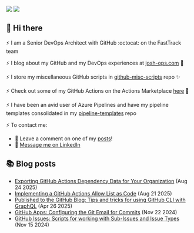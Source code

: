 <a href="https://josh-ops.com"><img src="https://img.shields.io/static/v1?label=blog&message=josh-ops.com&color=teal"></a> <a href="https://www.linkedin.com/in/joshua-johanning/"><img src="https://img.shields.io/static/v1?label=LinkedIn&message=profile&color=blue"></a>

## 👋 Hi there

⚡ I am a Senior DevOps Architect with GitHub :octocat: on the FastTrack team

⚡ I blog about my GitHub and my DevOps experiences at [josh-ops.com](https://josh-ops.com) 📖

⚡ I store my miscellaneous GitHub scripts in [github-misc-scripts](https://github.com/joshjohanning/github-misc-scripts) repo ✨

⚡ Check out some of my GitHub Actions on the Actions Marketplace [here](https://github.com/marketplace?type=actions&query=joshjohanning) 🚀

⚡ I have been an avid user of Azure Pipelines and have my pipeline templates consolidated in my [pipeline-templates](https://github.com/joshjohanning/pipeline-templates) repo

⚡ To contact me:

- 🌱 Leave a comment on one of my [posts](https://josh-ops.com)!
- 🌱 [Message me on LinkedIn](https://www.linkedin.com/in/joshua-johanning/)

## 📚 Blog posts

<ul>
<!-- BLOG-POST-LIST:START -->
<li><a href="https://josh-ops.com/posts/github-actions-export-actions-usage/">Exporting GitHub Actions Dependency Data for Your Organization</a> (Aug 24 2025)</li><li><a href="https://josh-ops.com/posts/github-actions-allow-list-as-code/">Implementing a GitHub Actions Allow List as Code</a> (Aug 21 2025)</li><li><a href="https://josh-ops.com/posts/github-blog-post-graphql/">Published to the GitHub Blog: Tips and tricks for using GitHub CLI with GraphQL</a> (Apr 26 2025)</li><li><a href="https://josh-ops.com/posts/github-apps-commit-email/">GitHub Apps: Configuring the Git Email for Commits</a> (Nov 22 2024)</li><li><a href="https://josh-ops.com/posts/github-sub-issues-and-issue-types/">GitHub Issues: Scripts for working with Sub-Issues and Issue Types</a> (Nov 15 2024)</li>
<!-- BLOG-POST-LIST:END -->
</ul>

<!--
**joshjohanning/joshjohanning** is a ✨ _special_ ✨ repository because its `README.md` (this file) appears on your GitHub profile.

Here are some ideas to get you started:

- 🔭 I’m currently working on ...
- 🌱 I’m currently learning ...
- 👯 I’m looking to collaborate on ...
- 🤔 I’m looking for help with ...
- 💬 Ask me about ...
- 📫 How to reach me: ...
- 😄 Pronouns: ...
- ⚡ Fun fact: ...
-->
